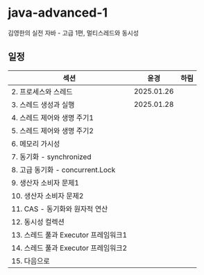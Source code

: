 # java-advanced-1
김영한의 실전 자바 - 고급 1편, 멀티스레드와 동시성


## 일정

| 섹션 | 윤경         | 하림 | 
|---|------------|---|
| 2. 프로세스와 스레드 | 2025.01.26 |  |
| 3. 스레드 생성과 실행 | 2025.01.28 |  |
| 4. 스레드 제어와 생명 주기1 |            |  |
| 5. 스레드 제어와 생명 주기2 |            |  |
| 6. 메모리 가시성 |            |  |
| 7. 동기화 - synchronized |            |  |
| 8. 고급 동기화 - concurrent.Lock |            |  |
| 9. 생산자 소비자 문제1 |            |  |
| 10. 생산자 소비자 문제2 |            |  |
| 11. CAS - 동기화와 원자적 연산 |            |  |
| 12. 동시성 컬렉션 |            |  |
| 13. 스레드 풀과 Executor 프레임워크1 |            |  |
| 14. 스레드 풀과 Executor 프레임워크2 |            |  |
| 15. 다음으로 |            |  |
